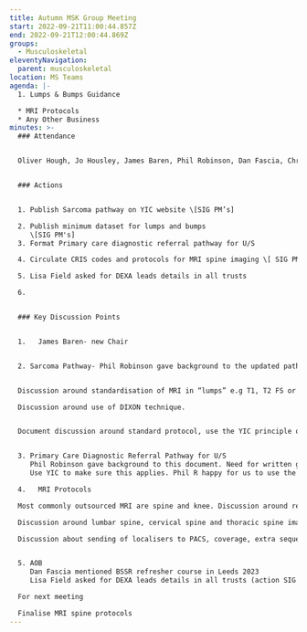 ```yaml
---
title: Autumn MSK Group Meeting
start: 2022-09-21T11:00:44.857Z
end: 2022-09-21T12:00:44.869Z
groups:
  - Musculoskeletal
eleventyNavigation:
  parent: musculoskeletal
location: MS Teams
agenda: |-
  1. L﻿umps & Bumps Guidance

  * M﻿RI Protocols
  * A﻿ny Other Business
minutes: >-
  ### Attendance


  Oliver Hough, Jo Housley, James Baren, Phil Robinson, Dan Fascia, Christian Chew, Pankaj Nagtode


  ### Actions


  1. Publish Sarcoma pathway on YIC website \[SIG PM’s]

  2. Publish minimum dataset for lumps and bumps 
     \[SIG PM's]
  3. Format Primary care diagnostic referral pathway for U/S

  4. Circulate CRIS codes and protocols for MRI spine imaging \[ SIG PMs] 

  5. Lisa Field asked for DEXA leads details in all trusts

  6.


  ### K﻿ey Discussion Points


  1﻿.	James Baren- new Chair


  2﻿. Sarcoma Pathway- Phil Robinson gave background to the updated pathway (new flow chart approved through Cancer Alliance and Rob Turner (oncologist))  To prevent patients having to travel to Leeds and the undue anxiety of being referred to the “Sarcoma” clinic. This is now a “live” document as far as the radiologists are concerned. Main change was the threshold for referral for subcutaneous lipoma that has no concerning features from 7cm to 10cm. If there is cosmetic or pain concern then the GP will refer to plastic surgery. 


  Discussion around standardisation of MRI in “lumps” e.g T1, T2 FS or STIR in one or two planes and gadolinium not required (happy for this protocol to be adopted)

  Discussion around use of DIXON technique. 


  Document discussion around standard protocol, use the YIC principle of a minimum dataset and publish on the MSK SIG page on website.


  3. Primary Care Diagnostic Referral Pathway for U/S
     Phil Robinson gave background to this document. Need for written guidance for GPs to refer to. With aim to restrict referrals. Discussion around hernia referrals, shoulder pain, masses. 
     Use YIC to make sure this applies. Phil R happy for us to use the document with a YIC format for circulation and agreement. 

  4﻿.	MRI Protocols

  Most commonly outsourced MRI are spine and knee. Discussion around reason behind minimum data set agreement. 

  Discussion around lumbar spine, cervical spine and thoracic spine imaging.

  Discussion about sending of localisers to PACS, coverage, extra sequences (reasons behind STIR) NICIP codes, DIXON technique


  5. AOB
     Dan Fascia mentioned BSSR refresher course in Leeds 2023
     Lisa Field asked for DEXA leads details in all trusts (action SIG PMs)

  For next meeting

  Finalise MRI spine protocols
---
```

